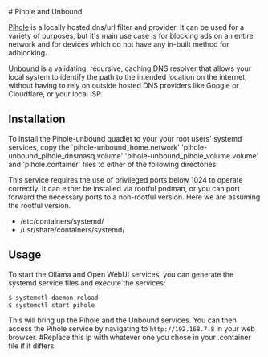 # Pihole and Unbound

[Pihole](https://github.com/pi-hole/pi-hole) is a locally hosted dns/url filter and provider.  It can be used for a variety of purposes, but it's main use case is for blocking ads on an entire network and for devices which do not have any in-built method for adblocking.

[Unbound](https://www.nlnetlabs.nl/projects/unbound/about/) is a validating, recursive, caching DNS resolver that allows your local system to identify the path to the intended location on the internet, without having to rely on outside hosted DNS providers like Google or Cloudflare, or your local ISP.

## Installation

To install the Pihole-unbound quadlet to your your root users' systemd services, copy the `pihole-unbound_home.network' 'pihole-unbound_pihole_dnsmasq.volume' 'pihole-unbound_pihole_volume.volume' and 'pihole.container' files to either of the following directories:

This service requires the use of privileged ports below 1024 to operate correctly.  It can either be installed via rootful podman, or you can port forward the necessary ports to a non-rootful version.  Here we are assuming the rootful version.

- /etc/containers/systemd/
- /usr/share/containers/systemd/


## Usage

To start the Ollama and Open WebUI services, you can generate the systemd service files and execute the services:

```bash
$ systemctl daemon-reload
$ systemctl start pihole
```

This will bring up the Pihole and the Unbound services.  You can then access the Pihole service by navigating to `http://192.168.7.8` in your web browser. #Replace this ip with whatever one you chose in your .container file if it differs.